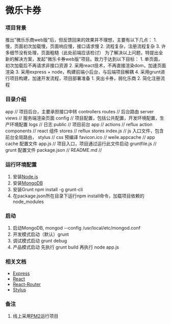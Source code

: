 # 微乐卡券

### 项目背景
 推出"微乐乐商web版"后，但反馈回来的效果并不理想，主要有以下几点：
    1. 慢，页面初次加载慢，页面响应慢，接口请求慢
    2. 流程复杂，注册流程复杂
    3. 许多细节没有处理，页面粗糙（此处前端应该检讨）
  为了解决以上问题，特提出全新的解决方案，发起"微乐卡券web版"项目。致力于达到以下目标：
    1. 单页面，初次加载后不再请求非接口资源
    2. 采用react技术，不再直接渲染dom，加速页面渲染
    3. 采用express + node，构建前端小后台，与后端项目解耦
    4. 采用grunt进行项目构建，加速开发流程，项目部署准备
    1. 突出卡券，弱化乐商
    2. 简化注册流程

### 目录介绍
  app       // 项目后台，主要承担接口中转
    controllers
    routes  // 后台路由
    server
    views   // 服务端渲染页面
  config    // 项目配置，包括公共配置，开发环境配置，生产环境配置
  logs      // 日志
  public    // 项目前台
    app     // 
      actions       // reflux action
      components    // react 组件
      stores        // reflux stores 
      index.js      // js 入口文件，包含前台全局路由，
    stylus  // css 预编译
    favicon.ico     // 
    weile.appcache  // app cache 配置文件
  app.js            // 项目入口，项目通过运行此文件启动
  gruntfile.js      // grunt 配置文件
  package.json      // 
  README.md         // 

### 运行环境配置
  1. 安装[Node.js](https://nodejs.org/)
  2. 安装[MongoDB](https://www.mongodb.org/)
  3. 安装Grunt   npm install -g grunt-cli
  3. 在package.json所在目录下运行npm install命令，加载项目依赖的node_modules

### 启动
  1. 启动MongoDB, mongod --config /usr/local/etc/mongod.conf
  2. 开发模式启动（默认）grunt
  3. 调试模式启动 grunt debug
  4. 产品模式启动 先执行 grunt build 再执行 node app.js

### 相关文档
  * [Express](http://expressjs.com/4x/api.html)
  * [React](http://reactjs.cn/react/docs/getting-started.html)
  * [React-Router](http://rackt.github.io/react-router/)
  * [Stylus](http://learnboost.github.io/stylus/)

### 备注
  1. 线上采用[PM2](https://github.com/Unitech/PM2)运行项目



